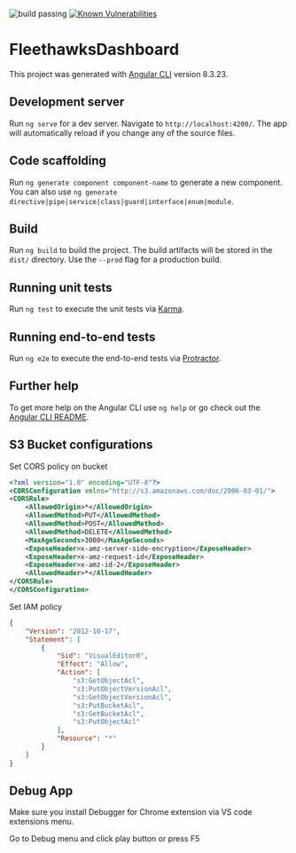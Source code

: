 
![build passing](https://codebuild.us-east-2.amazonaws.com/badges?uuid=eyJlbmNyeXB0ZWREYXRhIjoiMzA1aWQzMXlGTWM1dTQrRUlRYWNKY1FQZkh4SmI3dit2Nk11UmJ5OVNZOHN6dzJyZEgwRmpDbTRUaEdsT2dXSWtiaC94V3JuWVZ0V25SMUhxY2JHcGE4PSIsIml2UGFyYW1ldGVyU3BlYyI6Im4zTnNHSnRjSmJjT3NRb0oiLCJtYXRlcmlhbFNldFNlcmlhbCI6MX0%3D&branch=master)
[![Known Vulnerabilities](https://snyk.io/package/npm/snyk/badge.svg)](https://snyk.io/package/npm/snyk)


# FleethawksDashboard

This project was generated with [Angular CLI](https://github.com/angular/angular-cli) version 8.3.23.

## Development server

Run `ng serve` for a dev server. Navigate to `http://localhost:4200/`. The app will automatically reload if you change any of the source files.

## Code scaffolding

Run `ng generate component component-name` to generate a new component. You can also use `ng generate directive|pipe|service|class|guard|interface|enum|module`.

## Build

Run `ng build` to build the project. The build artifacts will be stored in the `dist/` directory. Use the `--prod` flag for a production build.

## Running unit tests

Run `ng test` to execute the unit tests via [Karma](https://karma-runner.github.io).

## Running end-to-end tests

Run `ng e2e` to execute the end-to-end tests via [Protractor](http://www.protractortest.org/).

## Further help

To get more help on the Angular CLI use `ng help` or go check out the [Angular CLI README](https://github.com/angular/angular-cli/blob/master/README.md).


## S3 Bucket configurations

Set CORS policy on bucket
```xml
<?xml version="1.0" encoding="UTF-8"?>
<CORSConfiguration xmlns="http://s3.amazonaws.com/doc/2006-03-01/">
<CORSRule>
    <AllowedOrigin>*</AllowedOrigin>
    <AllowedMethod>PUT</AllowedMethod>
    <AllowedMethod>POST</AllowedMethod>
    <AllowedMethod>DELETE</AllowedMethod>
    <MaxAgeSeconds>3000</MaxAgeSeconds>
    <ExposeHeader>x-amz-server-side-encryption</ExposeHeader>
    <ExposeHeader>x-amz-request-id</ExposeHeader>
    <ExposeHeader>x-amz-id-2</ExposeHeader>
    <AllowedHeader>*</AllowedHeader>
</CORSRule>
</CORSConfiguration>
```

Set IAM policy
```json
{
    "Version": "2012-10-17",
    "Statement": [
        {
            "Sid": "VisualEditor0",
            "Effect": "Allow",
            "Action": [
                "s3:GetObjectAcl",
                "s3:PutObjectVersionAcl",
                "s3:GetObjectVersionAcl",
                "s3:PutBucketAcl",
                "s3:GetBucketAcl",
                "s3:PutObjectAcl"
            ],
            "Resource": "*"
        }
    ]
}

```

## Debug App

Make sure you install Debugger for Chrome extension via VS code extensions menu.

Go to Debug menu and click play button  or press F5


